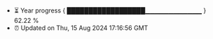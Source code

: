 - ⏳ Year progress { ██████████████████▁▁▁▁▁▁▁▁▁▁▁▁ } 62.22 %
- ⏰ Updated on Thu, 15 Aug 2024 17:16:56 GMT

